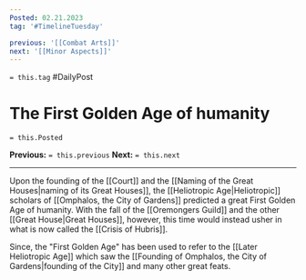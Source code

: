 ```yaml
---
Posted: 02.21.2023
tag: '#TimelineTuesday'

previous: '[[Combat Arts]]'
next: '[[Minor Aspects]]'
---
```


`= this.tag` #DailyPost

# The First Golden Age of humanity

`= this.Posted`

**Previous:** `= this.previous`
**Next:** `= this.next`

---

Upon the founding of the [[Court]] and the [[Naming of the Great Houses|naming of its Great Houses]], the [[Heliotropic Age|Heliotropic]] scholars of [[Omphalos, the City of Gardens]] predicted a great First Golden Age of humanity. With the fall of the [[Oremongers Guild]] and the other [[Great House|Great Houses]], however, this time would instead usher in what is now called the [[Crisis of Hubris]].

Since, the "First Golden Age" has been used to refer to the [[Later Heliotropic Age]] which saw the [[Founding of Omphalos, the City of Gardens|founding of the City]] and many other great feats.
